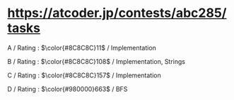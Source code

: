 # https://atcoder.jp/contests/abc285/tasks

A / Rating : $\color{#8C8C8C}11$ / Implementation

B / Rating : $\color{#8C8C8C}108$ / Implementation, Strings

C / Rating : $\color{#8C8C8C}157$ / Implementation

D / Rating : $\color{#980000}663$ / BFS
